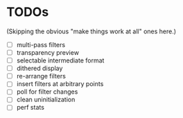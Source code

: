 # TODOs

(Skipping the obvious "make things work at all" ones here.)

- [ ] multi-pass filters
- [ ] transparency preview
- [ ] selectable intermediate format
- [ ] dithered display
- [ ] re-arrange filters
- [ ] insert filters at arbitrary points
- [ ] poll for filter changes
- [ ] clean uninitialization
- [ ] perf stats

